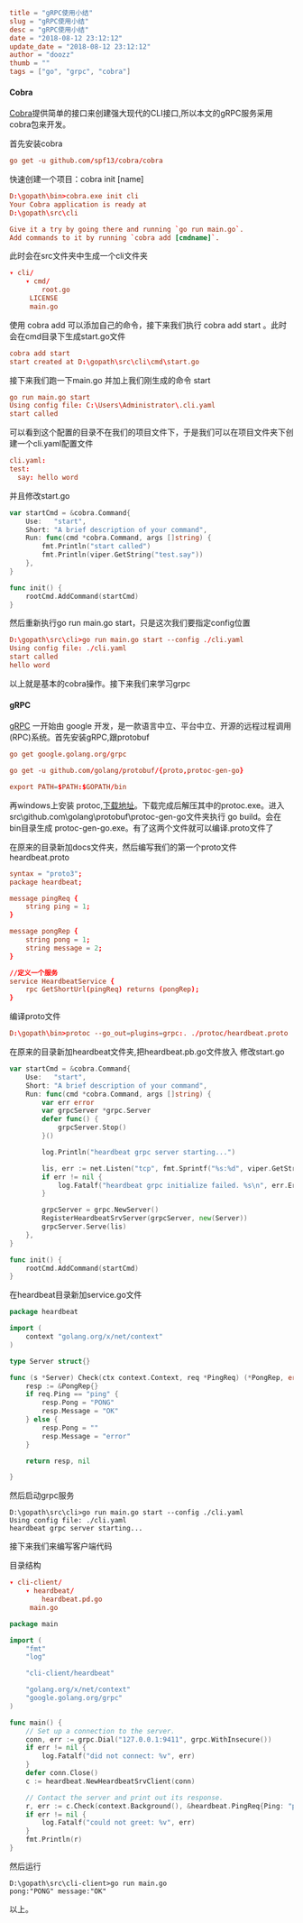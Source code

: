 ```toml
title = "gRPC使用小结"
slug = "gRPC使用小结"
desc = "gRPC使用小结"
date = "2018-08-12 23:12:12"
update_date = "2018-08-12 23:12:12"
author = "doozz"
thumb = ""
tags = ["go", "grpc", "cobra"]
```


#### Cobra
[Cobra](https://github.com/spf13/cobra)提供简单的接口来创建强大现代的CLI接口,所以本文的gRPC服务采用cobra包来开发。

首先安装cobra

```toml
go get -u github.com/spf13/cobra/cobra
```

快速创建一个项目：cobra init [name]

```toml
D:\gopath\bin>cobra.exe init cli
Your Cobra application is ready at
D:\gopath\src\cli

Give it a try by going there and running `go run main.go`.
Add commands to it by running `cobra add [cmdname]`.
```

此时会在src文件夹中生成一个cli文件夹
```toml
▾ cli/
    ▾ cmd/
        root.go
     LICENSE
     main.go
```

使用 cobra add 可以添加自己的命令，接下来我们执行 cobra add start 。此时会在cmd目录下生成start.go文件
```toml
cobra add start
start created at D:\gopath\src\cli\cmd\start.go
```


接下来我们跑一下main.go 并加上我们刚生成的命令 start
```toml
go run main.go start
Using config file: C:\Users\Administrator\.cli.yaml
start called
```
可以看到这个配置的目录不在我们的项目文件下，于是我们可以在项目文件夹下创建一个cli.yaml配置文件
````toml
cli.yaml:
test:
  say: hello word
````

并且修改start.go
````go
var startCmd = &cobra.Command{
	Use:   "start",
	Short: "A brief description of your command",
	Run: func(cmd *cobra.Command, args []string) {
		fmt.Println("start called")
		fmt.Println(viper.GetString("test.say"))
	},
}

func init() {
	rootCmd.AddCommand(startCmd)
}
````

然后重新执行go run main.go start，只是这次我们要指定config位置
````toml
D:\gopath\src\cli>go run main.go start --config ./cli.yaml
Using config file: ./cli.yaml
start called
hello word
````

以上就是基本的cobra操作。接下来我们来学习grpc

#### gRPC

[gRPC](https://github.com/grpc/grpc.git) 一开始由 google 开发，是一款语言中立、平台中立、开源的远程过程调用(RPC)系统。首先安装gRPC,跟protobuf
````toml
go get google.golang.org/grpc

go get -u github.com/golang/protobuf/{proto,protoc-gen-go}

export PATH=$PATH:$GOPATH/bin
````

再windows上安装 protoc,[下载地址](https://github.com/google/protobuf/releases)。下载完成后解压其中的protoc.exe。进入src\github.com\golang\protobuf\protoc-gen-go文件夹执行
go build。会在 bin目录生成 protoc-gen-go.exe。有了这两个文件就可以编译.proto文件了

在原来的目录新加docs文件夹，然后编写我们的第一个proto文件 heardbeat.proto
````toml
syntax = "proto3";
package heardbeat;

message pingReq {
    string ping = 1;
}

message pongRep {
    string pong = 1; 
    string message = 2;
}

//定义一个服务
service HeardbeatService {
    rpc GetShortUrl(pingReq) returns (pongRep);
}
````

编译proto文件
````toml
D:\gopath\bin>protoc --go_out=plugins=grpc:. ./protoc/heardbeat.proto
````

在原来的目录新加heardbeat文件夹,把heardbeat.pb.go文件放入
修改start.go
````go
var startCmd = &cobra.Command{
	Use:   "start",
	Short: "A brief description of your command",
	Run: func(cmd *cobra.Command, args []string) {
		var err error
		var grpcServer *grpc.Server
		defer func() {
			grpcServer.Stop()
		}()

		log.Println("heardbeat grpc server starting...")

		lis, err := net.Listen("tcp", fmt.Sprintf("%s:%d", viper.GetString("rpc.host"), viper.GetInt("rpc.port")))
		if err != nil {
			log.Fatalf("heardbeat grpc initialize failed. %s\n", err.Error())
		}

		grpcServer = grpc.NewServer()
		RegisterHeardbeatSrvServer(grpcServer, new(Server))
		grpcServer.Serve(lis)
	},
}

func init() {
	rootCmd.AddCommand(startCmd)
}
````

在heardbeat目录新加service.go文件
````go
package heardbeat

import (
	context "golang.org/x/net/context"
)

type Server struct{}

func (s *Server) Check(ctx context.Context, req *PingReq) (*PongRep, error) {
	resp := &PongRep{}
	if req.Ping == "ping" {
		resp.Pong = "PONG"
		resp.Message = "OK"
	} else {
		resp.Pong = ""
		resp.Message = "error"
	}

	return resp, nil

}
````

然后启动grpc服务
````shell
D:\gopath\src\cli>go run main.go start --config ./cli.yaml
Using config file: ./cli.yaml
heardbeat grpc server starting...
````

接下来我们来编写客户端代码

目录结构
```toml
▾ cli-client/
    ▾ heardbeat/
        heardbeat.pd.go
     main.go
```

````go
package main

import (
	"fmt"
	"log"

	"cli-client/heardbeat"

	"golang.org/x/net/context"
	"google.golang.org/grpc"
)

func main() {
	// Set up a connection to the server.
	conn, err := grpc.Dial("127.0.0.1:9411", grpc.WithInsecure())
	if err != nil {
		log.Fatalf("did not connect: %v", err)
	}
	defer conn.Close()
	c := heardbeat.NewHeardbeatSrvClient(conn)

	// Contact the server and print out its response.
	r, err := c.Check(context.Background(), &heardbeat.PingReq{Ping: "ping"})
	if err != nil {
		log.Fatalf("could not greet: %v", err)
	}
	fmt.Println(r)
}

````

然后运行 
````shell
D:\gopath\src\cli-client>go run main.go
pong:"PONG" message:"OK"
````

以上。